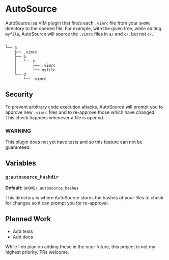 # AutoSource
AutoSource isa VIM plugin that finds each `.vimrc` file from your `$HOME` directory to the opened file. For example, with the given tree, while editing `myfile`, AutoSource will source the `.vimrc` files in `a/` and `c/`, but not `d/`.
```
.
└── a
    ├── .vimrc
    ├── b
    │   └── c
    │       ├── .vimrc
    │       └── myfile
    └── d
        └── .vimrc
```

## Security
To prevent arbitrary code execution attacks, AutoSource will prompt you to approve new `.vimrc` files and to re-approve those which have changed. This check happens whenever a file is opened.

### WARNING
This plugin does not yet have tests and so this feature can not be guaranteed.

## Variables
### `g:autosource_hashdir`
**Default:** `$HOME/.autosource_hashes`

This directory is where AutoSource stores the hashes of your files to check for changes so it can prompt you for re-approval.

## Planned Work
- Add tests
- Add docs

While I do plan on adding these in the near future, this project is not my highest priority. PRs welcome.
